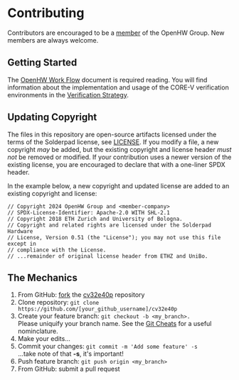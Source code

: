 # Contributing
Contributors are encouraged to be a [member](https://www.openhwgroup.org/membership/) of the
OpenHW Group.  New members are always welcome.

## Getting Started
The [OpenHW Work Flow](https://github.com/openhwgroup/core-v-docs/blob/master/verif/Common/OpenHWGroup_WorkFlow.pdf) document
is required reading.  You will find information about the implementation and usage of the CORE-V verification environments
in the [Verification Strategy](https://github.com/openhwgroup/core-v-docs/blob/master/verif/Common/OpenHWGroup_CORE-V_Verif_Strategy.pdf).

## Updating Copyright
The files in this repository are open-source artifacts licensed under the terms of the Solderpad license, see [LICENSE](LICENSE).
If you modify a file, a new copyright _may_ be added, but the existing copyright and license header _must not_ be removed or modified.
If your contribution uses a newer version of the existing license, you are encouraged to declare that with a one-liner SPDX header.

In the example below, a new copyright and updated license are added to an existing copyright and license:
```
// Copyright 2024 OpenHW Group and <member-company>
// SPDX-License-Identifier: Apache-2.0 WITH SHL-2.1
// Copyright 2018 ETH Zurich and University of Bologna.
// Copyright and related rights are licensed under the Solderpad Hardware
// License, Version 0.51 (the "License"); you may not use this file except in
// compliance with the License.
// ...remainder of original license header from ETHZ and UniBo.
```

## The Mechanics
1. From GitHub: [fork](https://help.github.com/articles/fork-a-repo/) the [cv32e40p](https://github.com/openhwgroup/cv32e40p) repository
2. Clone repository: `git clone https://github.com/[your_github_username]/cv32e40p`
3. Create your feature branch: `git checkout -b <my_branch>.`<br> Please uniquify your branch name.  See the [Git Cheats](https://github.com/openhwgroup/core-v-verif/blob/master/GitCheats.md)
for a useful nominclature.
4. Make your edits...
5. Commit your changes: `git commit -m 'Add some feature' -s`<br>...take note of that **-s**, it's important!
6. Push feature branch: `git push origin <my_branch>`
7. From GitHub: submit a pull request
